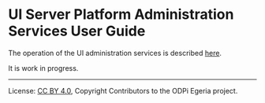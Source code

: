 <!-- SPDX-License-Identifier: CC-BY-4.0 -->
<!-- Copyright Contributors to the ODPi Egeria project. -->


# UI Server Platform Administration Services User Guide

The operation of the UI administration services is described 
[here](../../../open-metadata-implementation/admin-services/docs/user).

It is work in progress.

----
License: [CC BY 4.0](https://creativecommons.org/licenses/by/4.0/),
Copyright Contributors to the ODPi Egeria project.
